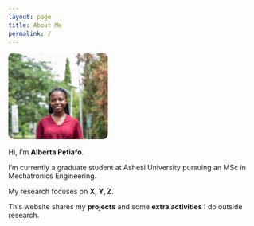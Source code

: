 ```yaml
---
layout: page
title: About Me
permalink: /
---
```

 <img src="assets/Profile.jpeg" alt="Profile Picture" width="200" style="border-radius:10px;"> 


Hi, I’m **Alberta Petiafo**.  

I’m currently a graduate student at Ashesi University pursuing an MSc in Mechatronics Engineering.  

My research focuses on **X, Y, Z**.  

This website shares my **projects** and some **extra activities** I do outside research.








